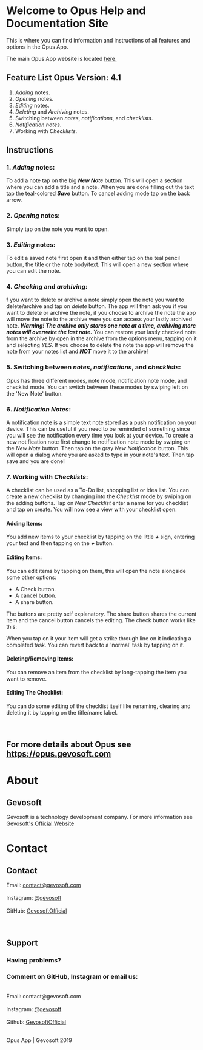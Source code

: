 # Welcome to Opus Help and Documentation Site

This is where you can find information and instructions of all features and options in the Opus App.

The main Opus App website is located <a href="http://opus.gevosoft.com"> here. </a>

## Feature List Opus Version: 4.1

1. _Adding_ notes.
2. _Opening_ notes.
3. _Editing_ notes.
4. _Deleting_ and _Archiving_ notes.
5. Switching between _notes_, _notifications_, and _checklists_.
6. _Notification notes_.
7. Working with _Checklists_.

## Instructions

### 1.  _Adding_ notes:

To add a note tap on the big ***New Note*** button. This will open a section where you can add a title and a note. When you are done filling out the text tap the teal-colored ***Save*** button. To cancel adding mode tap on the back arrow.

### 2. _Opening_ notes:

Simply tap on the note you want to open.

### 3. _Editing_ notes:

To edit a saved note first open it and then either tap on the teal pencil button, the title or the note body/text. This will open a new section where you can edit the note.

### 4. _Checking_ and _archiving_:

f you want to delete or archive a note simply open the note you want to delete/archive and tap on _delete_ button. The app will then ask you if you want to delete or archive the note, if you choose to archive the note the app will move the note to the archive were you can access your lastly archived note. ***Warning! The archive only stores one note at a time, archiving more notes will overwrite the last note.*** You can restore your lastly checked note from the archive by open in the archive from the options menu, tapping on it and selecting _YES_. If you choose to delete the note the app will remove the note from your notes list and ***NOT*** move it to the archive! 

### 5. Switching between _notes_, _notifications_, and _checklists_:

Opus has three different modes, note mode, notification note mode, and checklist mode. You can switch between these modes by swiping left on the 'New Note' button.

### 6. _Notification Notes_:

A notification note is a simple text note stored as a push notification on your device. This can be useful if you need to be reminded of something since you will see the notification every time you look at your device. To create a new notification note first change to notification note mode by swiping on the _New Note_ button. Then tap on the gray _New Notification_ button. This will open a dialog where you are asked to type in your note's text. Then tap save and you are done!

### 7. Working with _Checklists_:

A checklist can be used as a To-Do list, shopping list or idea list. You can create a new checklist by changing into the _Checklist_ mode by swiping on the adding buttons. Tap on _New Checklist_ enter a name for you checklist and tap on create. You will now see a view with your checklist open. 

#### Adding Items:

You add new items to your checklist by tapping on the little ***+*** sign, entering your text and then tapping on the ***+*** button.

#### Editing Items:

You can edit items by tapping on them, this will open the note alongside some other options:

- A Check button.
- A cancel button.
- A share button.

The buttons are pretty self explanatory. The share button shares the current item and the cancel button cancels the editing. The check button works like this:

When you tap on it your item will get a strike through line on it indicating a completed task. You can revert back to a 'normal' task by tapping on it.

#### Deleting/Removing Items:

You can remove an item from the checklist by long-tapping the item you want to remove.

#### Editing The Checklist:

You can do some editing of the checklist itself like renaming, clearing and deleting it by tapping on the title/name label.
<br>
<br>
<br>

## For more details about Opus see <a href="https://opus.gevosoft.com"> https://opus.gevosoft.com </a>

# About

## Gevosoft

Gevosoft is a technology development company. For more information see <a href="https://gevosoft.com"> Gevosoft's Official Website </a>

# Contact
## Contact
Email: contact@gevosoft.com
<br>
<br>
Instagram: <a href="http://www.instagram.com/gevosoft/"> @gevosoft </a>
<br>
<br>
GitHub: <a href="https://github.com/GevosoftOfficial"> GevosoftOfficial </a>
<br>
<br>
<br>
## Support
### Having problems?
### Comment on GitHub, Instagram or email us:
<br>
Email: contact@gevosoft.com
<br>
<br>
Instagram: <a href="http://www.instagram.com/gevosoft/"> @gevosoft </a>
<br>
<br>
Github: <a href="https://github.com/gevosoftOfficial"> GevosoftOfficial </a>
<br> <br>

Opus App | Gevosoft 2019
